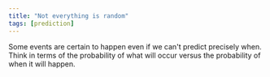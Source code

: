 ```yaml
---
title: "Not everything is random"
tags: [prediction]
---
```



Some events are certain to happen even if we can't predict precisely when. Think in terms of the probability of what will occur versus the probability of when it will happen.
